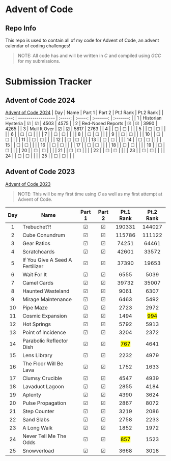 # Advent of Code
## Repo Info

This repo is used to contain all of my code for Advent of Code, an advent calendar of coding challenges!

> NOTE: All code has and will be written in *C* and compiled using *GCC* for my submissions.

# Submission Tracker
## Advent of Code 2024
[Advent of Code 2024](https://adventofcode.com/2024)
|  Day  | Name               | Part 1  | Part 2  | Pt.1 Rank | Pt.2 Rank |
| :---: | ------------------ | :-----: | :-----: | :-------: | :-------: |
|   1   | Historian Hysteria | &#9745; | &#9745; |   4503    |   4575    |
|   2   | Red-Nosed Reports  | &#9745; | &#9745; |   3990    |   4265    |
|   3   | Mull It Over       | &#9745; | &#9745; |   5817    |   2763    |
|   4   |                    | &#9744; | &#9744; |           |           |
|   5   |                    | &#9744; | &#9744; |           |           |
|   6   |                    | &#9744; | &#9744; |           |           |
|   7   |                    | &#9744; | &#9744; |           |           |
|   8   |                    | &#9744; | &#9744; |           |           |
|   9   |                    | &#9744; | &#9744; |           |           |
|  10   |                    | &#9744; | &#9744; |           |           |
|  11   |                    | &#9744; | &#9744; |           |           |
|  12   |                    | &#9744; | &#9744; |           |           |
|  13   |                    | &#9744; | &#9744; |           |           |
|  14   |                    | &#9744; | &#9744; |           |           |
|  15   |                    | &#9744; | &#9744; |           |           |
|  16   |                    | &#9744; | &#9744; |           |           |
|  17   |                    | &#9744; | &#9744; |           |           |
|  18   |                    | &#9744; | &#9744; |           |           |
|  19   |                    | &#9744; | &#9744; |           |           |
|  20   |                    | &#9744; | &#9744; |           |           |
|  21   |                    | &#9744; | &#9744; |           |           |
|  22   |                    | &#9744; | &#9744; |           |           |
|  23   |                    | &#9744; | &#9744; |           |           |
|  24   |                    | &#9744; | &#9744; |           |           |
|  25   |                    | &#9744; | &#9744; |           |           |


## Advent of Code 2023
[Advent of Code 2023](https://adventofcode.com/2023)

> NOTE: This will be my first time using *C* as well as my first attempt at Advent of Code.

|  Day  | Name                            | Part 1  | Part 2  |    Pt.1 Rank     |    Pt.2 Rank     |
| :---: | ------------------------------- | :-----: | :-----: | :--------------: | :--------------: |
|   1   | Trebuchet?!                     | &#9745; | &#9745; |      190331      |      144027      |
|   2   | Cube Conundrum                  | &#9745; | &#9745; |      115786      |      111122      |
|   3   | Gear Ratios                     | &#9745; | &#9745; |      74251       |      64461       |
|   4   | Scratchcards                    | &#9745; | &#9745; |      42601       |      33572       |
|   5   | If You Give A Seed A Fertilizer | &#9745; | &#9745; |      37390       |      19653       |
|   6   | Wait For It                     | &#9745; | &#9745; |       6555       |       5039       |
|   7   | Camel Cards                     | &#9745; | &#9745; |      39732       |      35007       |
|   8   | Haunted Wasteland               | &#9745; | &#9745; |       9061       |       6307       |
|   9   | Mirage Maintenance              | &#9745; | &#9745; |       6463       |       5492       |
|  10   | Pipe Maze                       | &#9745; | &#9745; |       2723       |       2972       |
|  11   | Cosmic Expansion                | &#9745; | &#9745; |       1494       | <mark>994</mark> |
|  12   | Hot Springs                     | &#9745; | &#9745; |       5792       |       5913       |
|  13   | Point of Incidence              | &#9745; | &#9745; |       3204       |       2372       |
|  14   | Parabolic Reflector Dish        | &#9745; | &#9745; | <mark>767<mark/> |       4641       |
|  15   | Lens Library                    | &#9745; | &#9745; |       2232       |       4979       |
|  16   | The Floor Will Be Lava          | &#9745; | &#9745; |       1752       |       1633       |
|  17   | Clumsy Crucible                 | &#9745; | &#9745; |       4547       |       4939       |
|  18   | Lavaduct Lagoon                 | &#9745; | &#9745; |       2855       |       4184       |
|  19   | Aplenty                         | &#9745; | &#9745; |       4390       |       3624       |
|  20   | Pulse Propagation               | &#9745; | &#9745; |       2867       |       8072       |
|  21   | Step Counter                    | &#9745; | &#9745; |       3219       |       2086       |
|  22   | Sand Slabs                      | &#9745; | &#9745; |       2758       |       2233       |
|  23   | A Long Walk                     | &#9745; | &#9745; |       1852       |       1972       |
|  24   | Never Tell Me The Odds          | &#9745; | &#9745; | <mark>857<mark/> |       1523       |
|  25   | Snowverload                     | &#9745; | &#9745; |       3668       |       3018       |